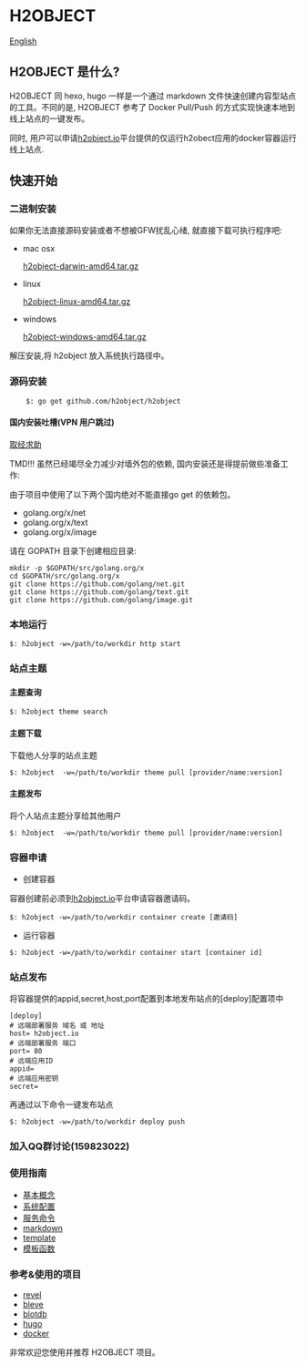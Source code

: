 H2OBJECT
========

[English](https://github.com/h2object/h2object/blob/master/doc/english/index.md)

## H2OBJECT 是什么?

H2OBJECT 同 hexo, hugo 一样是一个通过 markdown 文件快速创建内容型站点的工具。不同的是, 
H2OBJECT 参考了 Docker Pull/Push 的方式实现快速本地到线上站点的一键发布。

同时, 用户可以申请[h2object.io](http://h2object.io)平台提供的仅运行h2obect应用的docker容器运行线上站点.

## 快速开始

### 二进制安装

如果你无法直接源码安装或者不想被GFW扰乱心绪, 就直接下载可执行程序吧:

-	mac osx

	[h2object-darwin-amd64.tar.gz](http://dl.h2object.io/h2object/macosx/1.0.3.tar.gz)

-	linux

	[h2object-linux-amd64.tar.gz](http://dl.h2object.io/h2object/linux/1.0.3.tar.gz)

-	windows

	[h2object-windows-amd64.tar.gz](http://dl.h2object.io/h2object/windows/1.0.3.tar.gz)

解压安装,将 h2object 放入系统执行路径中。

### 源码安装

````
	$: go get github.com/h2object/h2object
````

#### 国内安装吐槽(VPN 用户跳过)

[取经求助](http://tangseng99.com)

TMD!!! 虽然已经竭尽全力减少对墙外包的依赖, 国内安装还是得提前做些准备工作:

由于项目中使用了以下两个国内绝对不能直接go get 的依赖包。
	
 * golang.org/x/net
 * golang.org/x/text
 * golang.org/x/image

请在 GOPATH 目录下创建相应目录:

	mkdir -p $GOPATH/src/golang.org/x
	cd $GOPATH/src/golang.org/x
	git clone https://github.com/golang/net.git
	git clone https://github.com/golang/text.git
	git clone https://github.com/golang/image.git

### 本地运行

````
$: h2object -w=/path/to/workdir http start
````

### 站点主题

#### 主题查询

````
$: h2object theme search
````

#### 主题下载

下载他人分享的站点主题

````
$: h2object  -w=/path/to/workdir theme pull [provider/name:version]
````

#### 主题发布

将个人站点主题分享给其他用户

````
$: h2object  -w=/path/to/workdir theme pull [provider/name:version]
````

### 容器申请

* 创建容器

容器创建前必须到[h2object.io](http://h2object.io)平台申请容器邀请码。

````
$: h2object -w=/path/to/workdir container create [邀请码]
````

* 运行容器

````
$: h2object -w=/path/to/workdir container start [container id]
````

### 站点发布

将容器提供的appid,secret,host,port配置到本地发布站点的[deploy]配置项中
````
[deploy]
# 远端部署服务 域名 或 地址
host= h2object.io
# 远端部署服务 端口
port= 80
# 远端应用ID
appid= 
# 远端应用密钥
secret= 
````
再通过以下命令一键发布站点

````
$: h2object -w=/path/to/workdir deploy push
````

### 加入QQ群讨论(159823022)

### 使用指南

-	[基本概念](https://github.com/h2object/h2object/blob/master/doc/chinese/basic.md)
-	[系统配置](https://github.com/h2object/h2object/blob/master/doc/chinese/configure.md)
-	[服务命令](https://github.com/h2object/h2object/blob/master/doc/chinese/command.md)
-	[markdown](https://github.com/h2object/h2object/blob/master/doc/chinese/markdown.md)
-	[template](https://github.com/h2object/h2object/blob/master/doc/chinese/template.md)
-	[模板函数](https://github.com/h2object/h2object/blob/master/doc/chinese/functions.md)

### 参考&使用的项目

-	[revel](https://github.com/revel/revel)
-	[bleve](https://github.com/blevesearch/bleve)
-	[blotdb](https://github.com/boltdb/bolt)
-	[hugo](https://github.com/spf3/hugo)
-	[docker](https://github.com/docker/docker)

非常欢迎您使用并推荐 H2OBJECT 项目。



